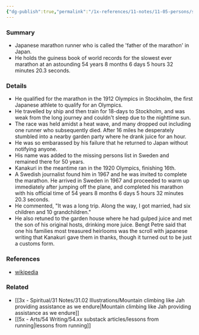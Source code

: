 ```yaml
---
{"dg-publish":true,"permalink":"/1x-references/11-notes/11-05-persons/shizo-kanakuri/","title":"Shizo Kanakuri","created":"2024-03-27T20:01:51.027+03:00","updated":"2024-03-27T20:12:24.485+03:00"}
---
```



### Summary
- Japanese marathon runner who is called the 'father of the marathon' in Japan.
- He holds the guiness book of world records for the slowest ever marathon at an astounding 54 years 8 months 6 days 5 hours 32 minutes 20.3 seconds. 

### Details
- He qualified for the marathon in the 1912 Olympics in Stockholm, the first Japanese athlete to qualify for an Olympics.
- He travelled by ship and then train for 18-days to Stockholm, and was weak from the long journey and couldn't sleep due to the nighttime sun. 
- The race was held amidst a heat wave, and many dropped out including one runner who subsequently died. After 16 miles he desperately stumbled into a nearby garden party where he drank juice for an hour. 
- He was so embarassed by his failure that he returned to Japan without notifying anyone.
- His name was added to the missing persons list in Sweden and remained there for 50 years.
- Kanakuri in the meantime ran in the 1920 Olympics, finishing 16th.
- A Swedish journalist found him in 1967 and he was invited to complete the marathon. He arrived in Sweden in 1967 and proceeded to warm up immediately after jumping off the plane, and completed his marathon with his official time of 54 years 8 months 6 days 5 hours 32 minutes 20.3 seconds. 
- He commented, "It was a long trip. Along the way, I got married, had six children and 10 grandchildren."
- He also retuned to the garden house where he had gulped juice and met the son of his original hosts, drinking more juice. Bengt Petre said that one his families most treasured heirlooms was the scroll with japanese writing that Kanakuri gave them in thanks, though it turned out to be just a customs form.

### References
- [wikipedia](https://en.wikipedia.org/wiki/Shizo_Kanakuri)

### Related
- [[3x - Spiritual/31 Notes/31.02 Illustrations/Mountain climbing like Jah providing assistance as we endure\|Mountain climbing like Jah providing assistance as we endure]]
- [[5x - Arts/54 Writing/54.xx substack articles/lessons from running\|lessons from running]]